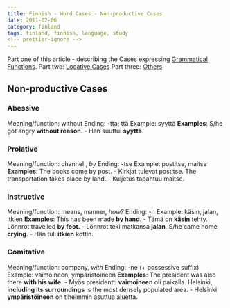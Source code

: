 ```yaml
---
title: Finnish - Word Cases - Non-productive Cases
date: 2011-02-06
category: finland
tags: finland, finnish, language, study
<!-- prettier-ignore -->
---
```


Part one of this article - describing the Cases expressing [Grammatical Functions](https://guldmyr.com/finnish-word-cases-grammatical-function "grammatical functions"). Part two: [Locative Cases](https://guldmyr.com/finnish-word-cases-locative-expressing-place "locative cases") Part three: [Others](../finnish-word-cases-others "others")

## Non-productive Cases

### Abessive

Meaning/function: without Ending: -tta; ttä Example: syyttä **Examples**: S/he got angry **without reason**. - Hän suuttui **syyttä**.

### Prolative

Meaning/function: channel , _by_ Ending: -tse Example: postitse, maitse **Examples**: The books come by post. - Kirkjat tulevat postitse. The transportation takes place by land. - Kuljetus tapahtuu maitse.

### Instructive

Meaning/function: means, manner, _how?_ Ending: -n Example: käsin, jalan, itkien **Examples**: This has been made **by hand**. - Tämä on **käsin** tehty. Lönnrot travelled **by foot.** - Lönnrot teki matkansa **jalan**. S/he came home **crying**. - Hän tuli **itkien** kottin.

### Comitative

Meaning/function: company, _with_ Ending: -ne (+ possessive suffix) Example: vaimoineen, ympäristöineen **Examples**: The president was also there **with his wife**. - Myös presidentti **vaimoineen** oli paikalla. Helsinki, **including its surroundings** is the most densely populated area. - Helsinki **ympäristöineen** on tiheimmin asuttua aluetta.
